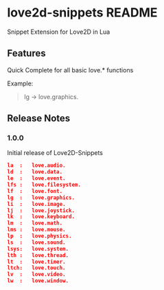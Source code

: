 # love2d-snippets README

Snippet Extension for Love2D in Lua

## Features

Quick Complete for all basic love.* functions

Example:
> lg -> love.graphics.

## Release Notes

### 1.0.0

Initial release of Love2D-Snippets

```json
la  :   love.audio.
ld  :   love.data.
le  :   love.event.
lfs :   love.filesystem.
lf  :   love.font.
lg  :   love.graphics.
li  :   love.image.
lj  :   love.joystick.
lk  :   love.keyboard.
lm  :   love.math.
lms :   love.mouse.
lp  :   love.physics.
ls  :   love.sound.
lsys:   love.system.
lth :   love.thread.
lt  :   love.timer.
ltch:   love.touch.
lv  :   love.video.
lw  :   love.window.
```

